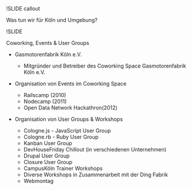 !SLIDE callout

Was tun wir für Köln und Umgebung?

!SLIDE

Coworking, Events & User Groups

* Gasmotorenfabrik Köln e.V.
  * Mitgründer und Betreiber des Coworking Space Gasmotorenfabrik Köln e.V.

* Organisation von Events im Coworking Space
  * Railscamp (2010)
  * Nodecamp (2011)
  * Open Data Network Hackathron(2012)

* Organisation von User Groups & Workshops
  * Cologne.js - JavaScript User Group
  * Cologne.rb - Ruby User Group
  * Kanban User Group
  * DevHouseFriday Chillout (in verschiedenen Unternehmen)
  * Drupal User Group
  * Closure User Group 
  * CampusKöln Trainer Workshops
  * Diverse Workshops in Zusammenarbeit mit der Ding Fabrik 
  * Webmontag